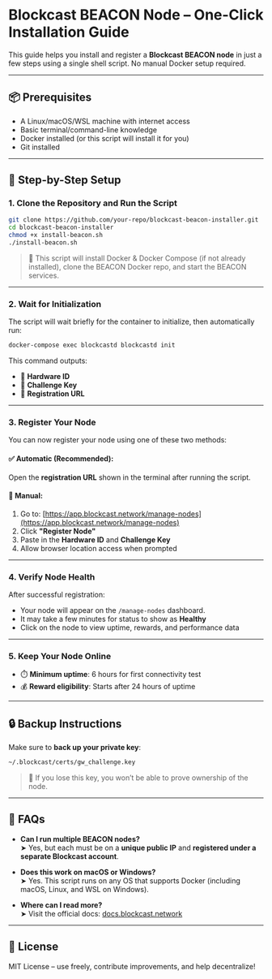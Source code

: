 # Blockcast BEACON Node – One-Click Installation Guide

This guide helps you install and register a **Blockcast BEACON node** in just a few steps using a single shell script. No manual Docker setup required.

---

## 📦 Prerequisites

- A Linux/macOS/WSL machine with internet access
- Basic terminal/command-line knowledge
- Docker installed (or this script will install it for you)
- Git installed

---

## 💪 Step-by-Step Setup

### 1. Clone the Repository and Run the Script

```bash
git clone https://github.com/your-repo/blockcast-beacon-installer.git
cd blockcast-beacon-installer
chmod +x install-beacon.sh
./install-beacon.sh
```

> 📝 This script will install Docker & Docker Compose (if not already installed), clone the BEACON Docker repo, and start the BEACON services.

---

### 2. Wait for Initialization

The script will wait briefly for the container to initialize, then automatically run:

```bash
docker-compose exec blockcastd blockcastd init
```

This command outputs:
- 🔑 **Hardware ID**
- 🔐 **Challenge Key**
- 🔗 **Registration URL**

---

### 3. Register Your Node

You can now register your node using one of these two methods:

#### ✅ Automatic (Recommended):
Open the **registration URL** shown in the terminal after running the script.

#### 📝 Manual:
1. Go to: [https://app.blockcast.network/manage-nodes](https://app.blockcast.network/manage-nodes)
2. Click **"Register Node"**
3. Paste in the **Hardware ID** and **Challenge Key**
4. Allow browser location access when prompted

---

### 4. Verify Node Health

After successful registration:
- Your node will appear on the `/manage-nodes` dashboard.
- It may take a few minutes for status to show as **Healthy**
- Click on the node to view uptime, rewards, and performance data

---

### 5. Keep Your Node Online

- ⏱️ **Minimum uptime**: 6 hours for first connectivity test
- 💰 **Reward eligibility**: Starts after 24 hours of uptime

---

## 🔒 Backup Instructions

Make sure to **back up your private key**:

```bash
~/.blockcast/certs/gw_challenge.key
```

> 📂 If you lose this key, you won’t be able to prove ownership of the node.

---

## 💬 FAQs

- **Can I run multiple BEACON nodes?**  
  ➤ Yes, but each must be on a **unique public IP** and **registered under a separate Blockcast account**.

- **Does this work on macOS or Windows?**  
  ➤ Yes. This script runs on any OS that supports Docker (including macOS, Linux, and WSL on Windows).

- **Where can I read more?**  
  ➤ Visit the official docs: [docs.blockcast.network](https://docs.blockcast.network/main/getting-started/how-do-i-participate-in-the-network/beacon/start-running-your-beacon-today)

---

## 📜 License

MIT License – use freely, contribute improvements, and help decentralize!
